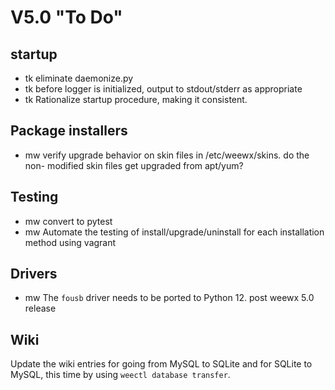 # V5.0 "To Do"

## startup

- tk eliminate daemonize.py
- tk before logger is initialized, output to stdout/stderr as appropriate
- tk Rationalize startup procedure, making it consistent.


## Package installers

- mw verify upgrade behavior on skin files in /etc/weewx/skins.  do the non-
    modified skin files get upgraded from apt/yum?

## Testing

- mw convert to pytest
- mw Automate the testing of install/upgrade/uninstall for each installation
    method using vagrant


## Drivers

- mw The `fousb` driver needs to be ported to Python 12.  post weewx 5.0 release


## Wiki

Update the wiki entries for going from MySQL to SQLite and for SQLite to MySQL,
this time by using `weectl database transfer`.

